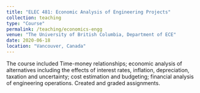 ```yaml
---
title: "ELEC 481: Economic Analysis of Engineering Projects"
collection: teaching
type: "Course"
permalink: /teaching/economics-engg
venue: "The University of British Columbia, Department of ECE"
date: 2020-06-18
location: "Vancouver, Canada"
---
```


The course included Time-money relationships; economic analysis of alternatives including the effects of interest rates, inflation, depreciation, taxation and uncertainty; cost estimation and budgeting; financial analysis of engineering operations. Created and graded assignments.

